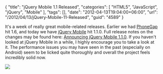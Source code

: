 {
	"title": "jQuery Mobile 1.1 Released",
	"categories": [
		"HTML5",
		"JavaScript",
		"jQuery",
		"Mobile"
	],
	"tags": [],
	"date": "2012-04-13T19:04:00+06:00",
	"url": "/2012/04/13/jQuery-Mobile-11-Released",
	"guid": "4589"
}

It's a week of really great mobile-related releases. Earlier we had <a href="http://www.phonegap.com">PhoneGap</a> hit 1.6, and today we have <a href="http://www.jquerymobile.com">jQuery Mobile</a> hit 1.1.0. Full release notes on the changes may be found here: <a href="http://jquerymobile.com/blog/2012/04/13/announcing-jquery-mobile-1-1-0/">Announcing jQuery Mobile 1.1.0</a>. If you haven't looked at jQuery Mobile in a while, I highly encourage you to take a look at it. The performance issues you may have seen in the past (especially on Android) seem to be licked quite thoroughly and overall the project feels incredibly solid now. 

<img src="http://static.raymondcamden.com/images/jquery-mobile-11.png" />